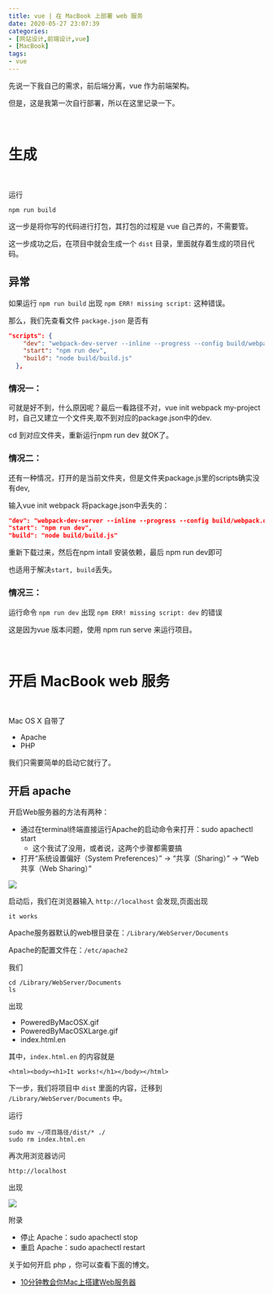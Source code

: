 ```yaml
---
title: vue | 在 MacBook 上部署 web 服务
date: 2020-05-27 23:07:39
categories:
- [网站设计,前端设计,vue]
- [MacBook]
tags:
- vue
---
```

先说一下我自己的需求，前后端分离，vue 作为前端架构。

但是，这是我第一次自行部署，所以在这里记录一下。

<!-- more -->

<br/>

# 生成

<br/>

运行

    npm run build

这一步是将你写的代码进行打包，其打包的过程是 vue 自己弄的，不需要管。

这一步成功之后，在项目中就会生成一个 `dist` 目录，里面就存着生成的项目代码。

## 异常

如果运行 `npm run build` 出现 `npm ERR! missing script:` 这种错误。

那么，我们先查看文件 `package.json` 是否有

```json
"scripts": {
    "dev": "webpack-dev-server --inline --progress --config build/webpack.dev.conf.js",
    "start": "npm run dev",
    "build": "node build/build.js"
  },
```

### 情况一：

可就是好不到，什么原因呢？最后一看路径不对，vue init webpack my-project时，自己又建立一个文件夹,取不到对应的package.json中的dev.

cd 到对应文件夹，重新运行npm run dev 就OK了。

### 情况二：

还有一种情况，打开的是当前文件夹，但是文件夹package.js里的scripts确实没有dev,

输入vue init webpack  将package.json中丢失的：

```json
"dev": "webpack-dev-server --inline --progress --config build/webpack.dev.conf.js",
"start": "npm run dev",
"build": "node build/build.js"
```

重新下载过来，然后在npm intall 安装依赖，最后 npm run dev即可

也适用于解决`start, build`丢失。

### 情况三：

运行命令   `npm run dev` 出现     `npm ERR! missing script: dev`  的错误

这是因为vue 版本问题，使用 npm run serve 来运行项目。

<br/>

# 开启 MacBook web 服务

<br/>

Mac OS X 自带了 

- Apache
- PHP

我们只需要简单的启动它就行了。

## 开启 apache

开启Web服务器的方法有两种：

- 通过在terminal终端直接运行Apache的启动命令来打开：sudo apachectl start
    - 这个我试了没用，或者说，这两个步骤都需要搞
- 打开“系统设置偏好（System Preferences）” -> “共享（Sharing）” -> “Web共享（Web Sharing）”

![](/images/vue/4_0.png)

启动后，我们在浏览器输入 `http://localhost` 会发现,页面出现

    it works
    
Apache服务器默认的web根目录在：`/Library/WebServer/Documents`

Apache的配置文件在：`/etc/apache2`

我们

    cd /Library/WebServer/Documents
    ls

出现

- PoweredByMacOSX.gif
- PoweredByMacOSXLarge.gif
- index.html.en

其中，`index.html.en` 的内容就是

    <html><body><h1>It works!</h1></body></html>

下一步，我们将项目中  `dist` 里面的内容，迁移到 `/Library/WebServer/Documents` 中。

运行

    sudo mv ~/项目路径/dist/* ./
    sudo rm index.html.en 

再次用浏览器访问

    http://localhost

出现

![](/images/vue/4_1.png)

附录

- 停止 Apache：sudo apachectl stop
- 重启 Apache：sudo apachectl restart

关于如何开启 php ，你可以查看下面的博文。

- [10分钟教会你Mac上搭建Web服务器](https://blog.csdn.net/ismilesky/article/details/53894259)